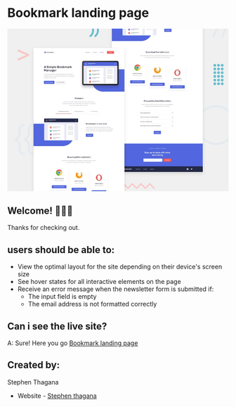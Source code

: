 # Bookmark landing page

![Design preview for the Bookmark landing page ](./design/desktop-preview.jpg)

## Welcome! 👋👋👋

Thanks for checking out.

## users should be able to:

- View the optimal layout for the site depending on their device's screen size
- See hover states for all interactive elements on the page
- Receive an error message when the newsletter form is submitted if:
  - The input field is empty
  - The email address is not formatted correctly

## Can i see the live site?

A: Sure! Here you go [Bookmark landing page](https://Responsive-bookmark-page.netlify.app)

## Created by:

Stephen Thagana

- Website - [Stephen thagana](https://www.stephen-thagana.netlify.app)
